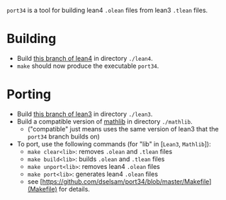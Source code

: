 `port34` is a tool for building lean4 `.olean` files from lean3 `.tlean` files.

# Building

- Build [this branch of lean4](https://github.com/dselsam/lean4/tree/port34) in directory `./lean4`.
- `make` should now produce the executable `port34`.

# Porting

- Build [this branch of lean3](https://github.com/dselsam/lean/tree/port34) in directory `./lean3`.
- Build a compatible version of [mathlib](https://github.com/leanprover-community/mathlib) in directory `./mathlib`.
  - ("compatible" just means uses the same version of lean3 that the `port34` branch builds on)
- To port, use the following commands (for "lib" in [`Lean3`, `Mathlib`]):
  - `make clear<lib>`: removes `.olean` and `.tlean` files
  - `make build<lib>`: builds `.olean` and `.tlean` files
  - `make unport<lib>`: removes lean4 `.olean` files
  - `make port<lib>`: generates lean4 `.olean` files
  - see [https://github.com/dselsam/port34/blob/master/Makefile](Makefile) for details.

